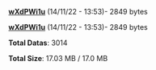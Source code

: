 [**wXdPWi1u**](/data/wXdPWi1u.txt) (14/11/22 - 13:53)- 2849 bytes

[**wXdPWi1u**](/data/wXdPWi1u.txt) (14/11/22 - 13:53)- 2849 bytes

**Total Datas**: 3014

**Total Size**: 17.03 MB / 17.0 MB